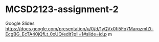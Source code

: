 # MCSD2123-assignment-2

Google Slides
https://docs.google.com/presentation/u/0/d/1yQVx0fi5Fq7MarqzmIZt-EcgBG_EcTA40jQfLt_0xUQ/edit?pli=1#slide=id.p
m